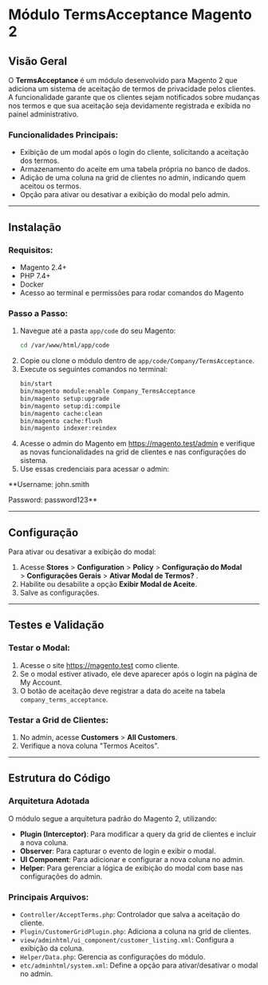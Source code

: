 # Módulo TermsAcceptance Magento 2

## Visão Geral

O **TermsAcceptance** é um módulo desenvolvido para Magento 2 que adiciona um sistema de aceitação de termos de privacidade pelos clientes. A funcionalidade garante que os clientes sejam notificados sobre mudanças nos termos e que sua aceitação seja devidamente registrada e exibida no painel administrativo.

### Funcionalidades Principais:

- Exibição de um modal após o login do cliente, solicitando a aceitação dos termos.
- Armazenamento do aceite em uma tabela própria no banco de dados.
- Adição de uma coluna na grid de clientes no admin, indicando quem aceitou os termos.
- Opção para ativar ou desativar a exibição do modal pelo admin.

---

## Instalação

### Requisitos:

- Magento 2.4+
- PHP 7.4+
- Docker
- Acesso ao terminal e permissões para rodar comandos do Magento

### Passo a Passo:

1. Navegue até a pasta `app/code` do seu Magento:
   ```sh
   cd /var/www/html/app/code
   ```
2. Copie ou clone o módulo dentro de `app/code/Company/TermsAcceptance`.
3. Execute os seguintes comandos no terminal:
   ```sh
   bin/start
   bin/magento module:enable Company_TermsAcceptance
   bin/magento setup:upgrade
   bin/magento setup:di:compile
   bin/magento cache:clean
   bin/magento cache:flush
   bin/magento indexer:reindex
   ```
4. Acesse o admin do Magento em https://magento.test/admin e verifique as novas funcionalidades na grid de clientes e nas configurações do sistema.
5. Use essas credenciais para acessar o admin:

**Username: john.smith

Password: password123**

---

## Configuração

Para ativar ou desativar a exibição do modal:

1. Acesse **Stores** > **Configuration** > **Policy** > **Configuração do Modal** > **Configurações Gerais** > **Ativar Modal de Termos?** .
2. Habilite ou desabilite a opção **Exibir Modal de Aceite**.
3. Salve as configurações.

---

## Testes e Validação

### Testar o Modal:

1. Acesse o site https://magento.test como cliente.
2. Se o modal estiver ativado, ele deve aparecer após o login na página de My Account.
3. O botão de aceitação deve registrar a data do aceite na tabela `company_terms_acceptance`.

### Testar a Grid de Clientes:

1. No admin, acesse **Customers** > **All Customers**.
2. Verifique a nova coluna "Termos Aceitos".

---

## Estrutura do Código

### Arquitetura Adotada

O módulo segue a arquitetura padrão do Magento 2, utilizando:

- **Plugin (Interceptor)**: Para modificar a query da grid de clientes e incluir a nova coluna.
- **Observer**: Para capturar o evento de login e exibir o modal.
- **UI Component**: Para adicionar e configurar a nova coluna no admin.
- **Helper**: Para gerenciar a lógica de exibição do modal com base nas configurações do admin.

### Principais Arquivos:

- `Controller/AcceptTerms.php`: Controlador que salva a aceitação do cliente.
- `Plugin/CustomerGridPlugin.php`: Adiciona a coluna na grid de clientes.
- `view/adminhtml/ui_component/customer_listing.xml`: Configura a exibição da coluna.
- `Helper/Data.php`: Gerencia as configurações do módulo.
- `etc/adminhtml/system.xml`: Define a opção para ativar/desativar o modal no admin.
